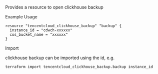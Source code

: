 Provides a resource to open clickhouse backup

Example Usage

```hcl
resource "tencentcloud_clickhouse_backup" "backup" {
  instance_id = "cdwch-xxxxxx"
  cos_bucket_name = "xxxxxx"
}
```

Import

clickhouse backup can be imported using the id, e.g.

```
terraform import tencentcloud_clickhouse_backup.backup instance_id
```